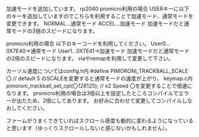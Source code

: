 加速モードを追加しています。
rp2040 promicro利用の場合
USERキーに以下のキーを追加していますのでこちらを利用することで加速モード、通常モードを変更できます。
NORMAL…通常モード
ACCEL…加速モード
加速モードだと通常モードの3倍のスピードになります。

promicro利用の場合
以下のキーコードを利用してください。
User0…0X7E40→通常モード
User1…0X7E41→加速モード
加速モードだと通常モードの2倍のスピードになります。
viaやremapを利用して変更して下さい。

カーソル速度についてはconfig.h内
#define PIMORONI_TRACKBALL_SCALE 〇    // default 5
のSCALEを変更すると通常モードの速度が上がり、
keymap.c内
 pimoroni_trackball_set_cpi(〇*128*125); // x2 Speed
 〇を変更することで倍速になります。
 promicro利用の場合は3倍以上を設定したところコンパイルでエラーが出たため、2倍にしてあります。
 お好みに合わせて変更してコンパイルしなおしてください。


ファームがうまくできていればスクロール感度も動的に変わるようになっていると思います（ゆっくりスクロールしないと感じないかもしれません）。

